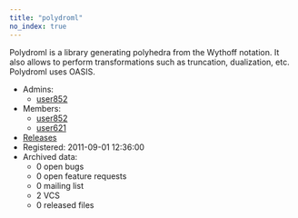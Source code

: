 ```yaml
---
title: "polydroml"
no_index: true
---
```


Polydroml is a library generating polyhedra from the Wythoff notation. It also allows to perform transformations such as truncation, dualization, etc. Polydroml uses OASIS.


* Admins:
  * [user852](/users/user852)
* Members:
  * [user852](/users/user852)
  * [user621](/users/user621)
* [Releases](https://download.ocamlcore.org/polydroml)
* Registered: 2011-09-01 12:36:00
* Archived data:
  * 0 open bugs
  * 0 open feature requests
  * 0 mailing list
  * 2 VCS
  * 0 released files
